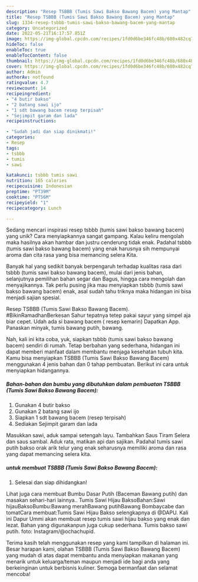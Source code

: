 ```yaml
---
description: "Resep TSBBB (Tumis Sawi Bakso Bawang Bacem) yang Mantap"
title: "Resep TSBBB (Tumis Sawi Bakso Bawang Bacem) yang Mantap"
slug: 1334-resep-tsbbb-tumis-sawi-bakso-bawang-bacem-yang-mantap
category: Uncategorized
date: 2022-05-21T16:17:57.851Z
image: https://img-global.cpcdn.com/recipes/1fd0d6be346fc48b/680x482cq70/tsbbb-tumis-sawi-bakso-bawang-bacem-foto-resep-utama.jpg
hideToc: false
enableToc: true
enableTocContent: false
thumbnail: https://img-global.cpcdn.com/recipes/1fd0d6be346fc48b/680x482cq70/tsbbb-tumis-sawi-bakso-bawang-bacem-foto-resep-utama.jpg
cover: https://img-global.cpcdn.com/recipes/1fd0d6be346fc48b/680x482cq70/tsbbb-tumis-sawi-bakso-bawang-bacem-foto-resep-utama.jpg
author: Admin
authorAv: notfound
ratingvalue: 4.7
reviewcount: 14
recipeingredient:
- "4 butir bakso"
- "2 batang sawi ijo"
- "1 sdt bawang bacem resep terpisah"
- "Sejimpit garam dan lada"
recipeinstructions:

- "Sudah jadi dan siap dinikmati!"
categories:
- Resep
tags:
- tsbbb
- tumis
- sawi

katakunci: tsbbb tumis sawi 
nutrition: 165 calories
recipecuisine: Indonesian
preptime: "PT39M"
cooktime: "PT56M"
recipeyield: "1"
recipecategory: Lunch

---
```





Sedang mencari inspirasi resep tsbbb (tumis sawi bakso bawang bacem) yang unik? Cara menyiapkannya sangat gampang. Kalau keliru mengolah maka hasilnya akan hambar dan justru cenderung tidak enak. Padahal tsbbb (tumis sawi bakso bawang bacem) yang enak harusnya sih mempunyai aroma dan cita rasa yang bisa memancing selera Kita.





Banyak hal yang sedikit banyak berpengaruh terhadap kualitas rasa dari tsbbb (tumis sawi bakso bawang bacem), mulai dari jenis bahan, selanjutnya pemilihan bahan segar dan Bagus, hingga cara mengolah dan menyajikannya. Tak perlu pusing jika mau menyiapkan tsbbb (tumis sawi bakso bawang bacem) enak,      asal sudah tahu triknya maka hidangan ini bisa menjadi sajian spesial.














Resep TSBBB (Tumis Sawi Bakso Bawang Bacem). #BikinRamadhanBerkesan Sahur tepatnya tetep pakai sayur yang simpel aja biar cepet. Udah ada si bawang bacem ( resep kemarin) Dapatkan App. Panaskan minyak, tumis bawang putih, bawang.






Nah, kali ini kita coba, yuk, siapkan tsbbb (tumis sawi bakso bawang bacem) sendiri di rumah. Tetap berbahan yang sederhana, hidangan ini dapat memberi manfaat dalam membantu menjaga kesehatan tubuh kita. Kamu bisa menyiapkan TSBBB (Tumis Sawi Bakso Bawang Bacem) menggunakan 4 jenis bahan dan 0 tahap pembuatan. Berikut ini cara untuk menyiapkan hidangannya.

<!--inarticleads1-->

##### Bahan-bahan dan bumbu yang dibutuhkan dalam pembuatan TSBBB (Tumis Sawi Bakso Bawang Bacem):

1. Gunakan 4 butir bakso
1. Gunakan 2 batang sawi ijo
1. Siapkan 1 sdt bawang bacem (resep terpisah)
1. Sediakan Sejimpit garam dan lada


Masukkan sawi, aduk sampai setengah layu. Tambahkan Saus Tiram Selera dan saus sambal. Aduk rata, matikan api dan sajikan. Padahal tumis sawi putih bakso orak arik telur yang enak seharusnya memiliki aroma dan rasa yang dapat memancing selera kita. 

<!--inarticleads2-->

#####  untuk membuat TSBBB (Tumis Sawi Bakso Bawang Bacem):


1. Selesai dan siap dihidangkan!

Lihat juga cara membuat Bumbu Dasar Putih (Baceman Bawang putih) dan masakan sehari-hari lainnya.. Tumis Sawi Hijau BaksoBahan:Sawi hijauBaksoBumbu:Bawang merahBawang putihBawang Bombaycabe dan tomatCara membuat:Tumis Sawi Hijau Bakso selengkapnya di @DAPU. Kali ini Dapur Ummi akan membuat resep tumis sawi hijau bakso yang enak dan lezat. Bahan yang digunakanpun juga cukup sederhana. Tumis bakso sawi putih. foto: Instagram/@ochachupid. 

Terima kasih telah menggunakan resep yang kami tampilkan di halaman ini. Besar harapan kami, olahan TSBBB (Tumis Sawi Bakso Bawang Bacem) yang mudah di atas dapat membantu anda menyiapkan makanan yang menarik untuk keluarga/teman maupun menjadi ide bagi anda yang berkeinginan untuk berbisnis kuliner. Semoga bermanfaat dan selamat mencoba!
